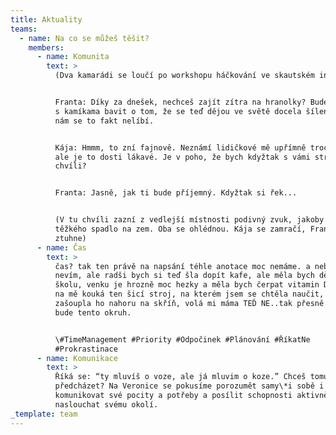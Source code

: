 ```yaml
---
title: Aktuality
teams:
  - name: Na co se můžeš těšit?
    members:
      - name: Komunita
        text: >
          (Dva kamarádi se loučí po workshopu háčkování ve skautském institutu.)


          Franta: Díky za dnešek, nechceš zajít zítra na hranolky? Budeme se tam
          s kamíkama bavit o tom, že se teď dějou ve světě docela šílenosti a
          nám se to fakt nelíbí.


          Kája: Hmmm, to zní fajnově. Neznámí lidičkové mě upřímně trochu děsí,
          ale je to dosti lákavé. Je v poho, že bych kdyžtak s vámi strávila jen
          chvíli?


          Franta: Jasně, jak ti bude příjemný. Kdyžtak si řek...


          (V tu chvíli zazní z vedlejší místnosti podivný zvuk, jakoby něco
          těžkého spadlo na zem. Oba se ohlédnou. Kája se zamračí, Franta
          ztuhne)
      - name: Čas
        text: >
          čas? tak ten právě na napsání téhle anotace moc nemáme. a nebo jo? já
          nevím, ale radši bych si teď šla dopít kafe, ale měla bych dělat
          školu, venku je hrozně moc hezky a měla bych čerpat vitamin D a pořád
          na mě kouká ten šicí stroj, na kterém jsem se chtěla naučit, ale
          zašoupla ho nahoru na skříň, volá mi máma TEĎ NE..tak přesně o tom
          bude tento okruh.


          \#TimeManagement #Priority #Odpočinek #Plánování #ŘíkatNe
          #Prokrastinace
      - name: Komunikace
        text: >
          Říká se: “ty mluvíš o voze, ale já mluvim o koze.” Chceš tomu
          předcházet? Na Veronice se pokusíme porozumět samy\*i sobě i ostatním,
          komunikovat své pocity a potřeby a posílit schopnosti aktivně
          naslouchat svému okolí.
_template: team
---
```


